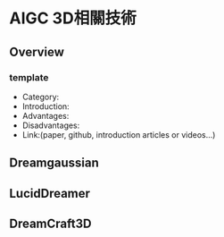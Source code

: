 # AIGC 3D相關技術
## Overview

### template
* Category:
* Introduction:
* Advantages:
* Disadvantages:
* Link:(paper, github, introduction articles or videos...)

## Dreamgaussian

## LucidDreamer

## DreamCraft3D
